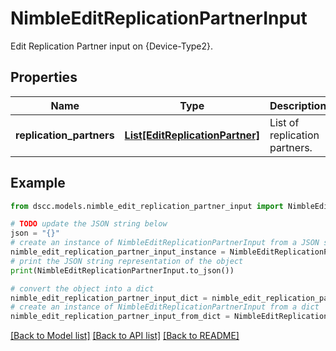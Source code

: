 # NimbleEditReplicationPartnerInput

Edit Replication Partner input on {Device-Type2}.

## Properties

Name | Type | Description | Notes
------------ | ------------- | ------------- | -------------
**replication_partners** | [**List[EditReplicationPartner]**](EditReplicationPartner.md) | List of replication partners. | 

## Example

```python
from dscc.models.nimble_edit_replication_partner_input import NimbleEditReplicationPartnerInput

# TODO update the JSON string below
json = "{}"
# create an instance of NimbleEditReplicationPartnerInput from a JSON string
nimble_edit_replication_partner_input_instance = NimbleEditReplicationPartnerInput.from_json(json)
# print the JSON string representation of the object
print(NimbleEditReplicationPartnerInput.to_json())

# convert the object into a dict
nimble_edit_replication_partner_input_dict = nimble_edit_replication_partner_input_instance.to_dict()
# create an instance of NimbleEditReplicationPartnerInput from a dict
nimble_edit_replication_partner_input_from_dict = NimbleEditReplicationPartnerInput.from_dict(nimble_edit_replication_partner_input_dict)
```
[[Back to Model list]](../README.md#documentation-for-models) [[Back to API list]](../README.md#documentation-for-api-endpoints) [[Back to README]](../README.md)


